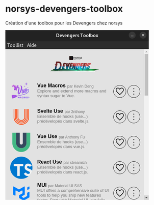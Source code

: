 # norsys-devengers-toolbox
Création d'une toolbox pour les Devengers chez norsys

![screenshot](./.github/screenshot.png)